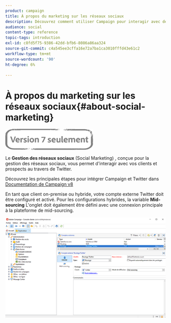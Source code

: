 ```yaml
---
product: campaign
title: À propos du marketing sur les réseaux sociaux
description: Découvrez comment utiliser Campaign pour interagir avec des clients via Twitter
audience: social
content-type: reference
topic-tags: introduction
exl-id: c8fd5f75-9386-42dd-bfb6-8086a86aa324
source-git-commit: c4a545ee3cffa16e72a7ba1ca3010fffd43e61c2
workflow-type: tm+mt
source-wordcount: '90'
ht-degree: 6%

---
```


# À propos du marketing sur les réseaux sociaux{#about-social-marketing}

![](../../assets/v7-only.svg)

Le **Gestion des réseaux sociaux** (Social Marketing) , conçue pour la gestion des réseaux sociaux, vous permet d&#39;interagir avec vos clients et prospects au travers de Twitter.

Découvrez les principales étapes pour intégrer Campaign et Twitter dans [Documentation de Campaign v8](https://experienceleague.adobe.com/docs/campaign/campaign-v8/connect/ac-tw.html)

En tant que client on-premise ou hybride, votre compte externe Twitter doit être configuré et activé. Pour les configurations hybrides, la variable **Mid-sourcing** L&#39;onglet doit également être défini avec une connexion principale à la plateforme de mid-sourcing.

![](assets/tw-external-account.png)
